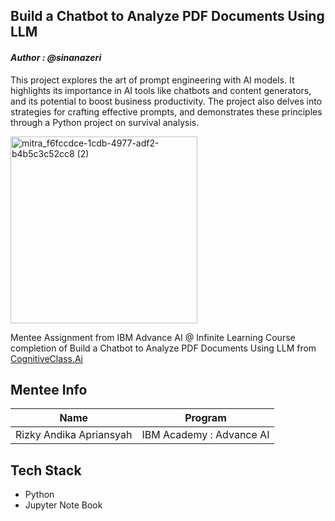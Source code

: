 ## Build a Chatbot to Analyze PDF Documents Using LLM
#### _Author : @sinanazeri_

This project explores the art of prompt engineering with AI models. It highlights its importance in AI tools like chatbots and content generators, and its potential to boost business productivity. The project also
delves into strategies for crafting effective prompts, and demonstrates these principles through a Python project on survival analysis.

<img width="299" alt="mitra_f6fccdce-1cdb-4977-adf2-b4b5c3c52cc8 (2)" src="https://github.com/Milkiiy/The-Art-of-Prompt-Engineering/assets/114728966/a04e511d-9e34-4c69-b6b8-135a14c7551f"><br />

Mentee Assignment from IBM Advance AI @ Infinite Learning Course completion of Build a 
Chatbot to Analyze PDF Documents Using LLM from [CognitiveClass.Ai](https://cognitiveclass.ai)

## Mentee Info
| Name                 | Program  |
|----------------------|----------|
| Rizky Andika Apriansyah | IBM Academy : Advance AI |

## Tech Stack
- Python
- Jupyter Note Book
